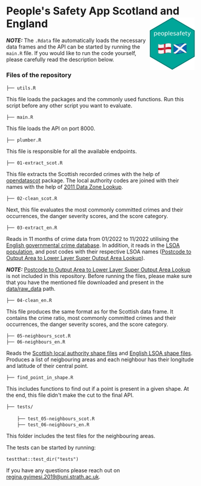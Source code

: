 # People's Safety App Scotland and England <img src="logo.png" align="right" width="120" height="140"/>

**_NOTE:_** The ```.Rdata``` file automatically loads the necessary data frames and the API can be started by running the ```main.R``` file. If you would like to run the code yourself, please carefully read the description below.

### Files of the repository

    ├── utils.R

This file loads the packages and the commonly used functions. Run this script before any other script you want to evaluate.

    ├── main.R

This file loads the API on port 8000.

    ├── plumber.R

This file is responsible for all the available endpoints.

    ├── 01-extract_scot.R

This file extracts the Scottish recorded crimes with the help of [opendatascot](https://github.com/DataScienceScotland/opendatascot) package. The local authority codes are joined with their names with the help of [2011 Data Zone Lookup](https://statistics.gov.scot/data/data-zone-lookup).

    ├── 02-clean_scot.R

Next, this file evaluates the most commonly committed crimes and their occurrences, the danger severity scores, and the score category.

    ├── 03-extract_en.R

Reads in 11 months of crime data from 01/2022 to 11/2022 utilising the [English governmental crime database](https://data.police.uk/data/). In addition, it reads in the [LSOA population](https://www.ons.gov.uk/peoplepopulationandcommunity/populationandmigration/populationestimates/datasets/lowersuperoutputareamidyearpopulationestimates), and post codes with their respective LSOA names ([Postcode to Output Area to Lower Layer Super Output Area Lookup](https://geoportal.statistics.gov.uk/datasets/postcode-to-output-area-to-lower-layer-super-output-area-to-middle-layer-super-output-area-to-local-authority-district-may-2022-lookup-in-the-uk-1/about)).

**_NOTE:_** [Postcode to Output Area to Lower Layer Super Output Area Lookup](https://geoportal.statistics.gov.uk/datasets/postcode-to-output-area-to-lower-layer-super-output-area-to-middle-layer-super-output-area-to-local-authority-district-may-2022-lookup-in-the-uk-1/about) is not included in this repository. Before running the files, please make sure that you have the mentioned file downloaded and present in the [data/raw_data](data/raw_data) path.

    ├── 04-clean_en.R

This file produces the same format as for the Scottish data frame. It contains the crime ratio, most commonly committed crimes and their occurrences, the danger severity scores, and the score category.

    ├── 05-neighbours_scot.R
    ├── 06-neighbours_en.R

Reads the [Scottish local authority shape files](https://www.data.gov.uk/dataset/8e3a4564-8081-42ec-8772-03ade11d4acf/local-authority-boundaries-scotland) and [English LSOA shape files](https://www.data.gov.uk/dataset/fa883558-22fb-4a1a-8529-cffdee47d500/lower-layer-super-output-area-lsoa-boundaries). Produces a list of neigbouring areas and each neighbour has their longitude and latitude of their central point.

    ├── find_point_in_shape.R

This includes functions to find out if a point is present in a given shape. At the end, this file didn't make the cut to the final API.

    ├── tests/

        ├── test_05-neighbours_scot.R
        ├── test_06-neighbours_en.R

This folder includes the test files for the neighbouring areas. 

The tests can be started by running:
```
testthat::test_dir("tests")
```

If you have any questions please reach out on [regina.gyimesi.2019@uni.strath.ac.uk](mailto:regina.gyimesi.2019@uni.strath.ac.uk).
